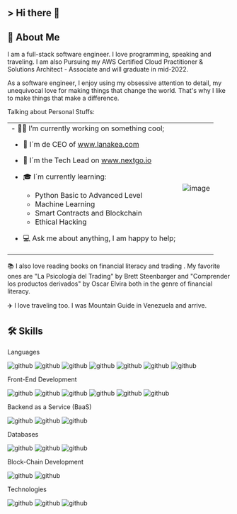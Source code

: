 
## > Hi there 👋


## 🚀 About Me
I am a full-stack software engineer. I love programming, speaking and traveling. I am also Pursuing my AWS Certified Cloud Practitioner & Solutions Architect - Associate and will graduate in mid-2022.

As a software engineer, I enjoy using my obsessive attention to detail, my unequivocal love for making things that change the world. That's why I like to make things that make a difference.

Talking about Personal Stuffs:

<table>
     <tr>
          <td>
 - 👨‍💻 I’m currently working on something cool; 

- 🥇 I´m de CEO of www.lanakea.com

-  🥈 I´m the Tech Lead on www.nextgo.io

- 🎓 I´m currently learning: 
     - Python Basic to Advanced Level
     - Machine Learning
     - Smart Contracts and Blockchain
     - Ethical Hacking

- 💻 Ask me about anything, I am happy to help;  
          </td>
          <td>
![image](https://user-images.githubusercontent.com/9677961/178169897-88fe307c-209f-4140-afc4-2e7050ed774f.png)
          </td>
    <tr>
 </table>

📚 I also love reading books on financial literacy and trading . My favorite ones are "La Psicología del Trading" by Brett Steenbarger and "Comprender los productos derivados" by Oscar Elvira both in the genre of financial literacy.

✈️ I love traveling too. I was Mountain Guide in Venezuela and arrive.




## 🛠️ Skills

Languages

![github](https://img.shields.io/badge/Csharp-success?style=for-the-badge&logo=Csharp&logoColor=white)
![github](https://img.shields.io/badge/Python-000000?style=for-the-badge&logo=Python&logoColor=white)
![github](https://img.shields.io/badge/Java-orange?style=for-the-badge&logo=Java&logoColor=white)
![github](https://img.shields.io/badge/Php-blueviolet?style=for-the-badge&logo=Php&logoColor=white)
![github](https://img.shields.io/badge/Go-blue?style=for-the-badge&logo=Go&logoColor=white)
![github](https://img.shields.io/badge/.Net-blueviolet?style=for-the-badge&logo=.Net&logoColor=white)
![github](https://img.shields.io/badge/Nodejs-000000?style=for-the-badge&logo=Nodejs&logoColor=white)


Front-End Development

![github](https://img.shields.io/badge/Html5-critical?style=for-the-badge&logo=Html5&logoColor=white) 
![github](https://img.shields.io/badge/Css3-blue?style=for-the-badge&logo=Css3&logoColor=white)
![github](https://img.shields.io/badge/Javascript-000000?style=for-the-badge&logo=Javascript&logoColor=white)
![github](https://img.shields.io/badge/React-000000?style=for-the-badge&logo=React&logoColor=white)
![github](https://img.shields.io/badge/Redux-blue?style=for-the-badge&logo=Redux&logoColor=white)
![github](https://img.shields.io/badge/Bootstrap-blueviolet?style=for-the-badge&logo=Bootstrap&logoColor=white)

Backend as a Service (BaaS)

![github](https://img.shields.io/badge/Firebase-blue?style=for-the-badge&logo=Firebase&logoColor=yellow)
![github](https://img.shields.io/badge/Aws-critical?style=for-the-badge&logo=Aws&logoColor=white)
![github](https://img.shields.io/badge/Heroku-blueviolet?style=for-the-badge&logo=Heroku&logoColor=white)


Databases

![github](https://img.shields.io/badge/Sqlserver-yellow?style=for-the-badge&logo=Sqlserver&logoColor=white)
![github](https://img.shields.io/badge/Mysql-000000?style=for-the-badge&logo=Mysql&logoColor=white)
![github](https://img.shields.io/badge/Mongodb-yellowgreen?style=for-the-badge&logo=Mongodb&logoColor=white)

Block-Chain Development

![github](https://img.shields.io/badge/Solidity-000000?style=for-the-badge&logo=Solidity&logoColor=white)
![github](https://img.shields.io/badge/web3-critical?style=for-the-badge&logo=web3&logoColor=white)

Technologies

![github](https://img.shields.io/badge/Apache-red?style=for-the-badge&logo=Apache&logoColor=white)
![github](https://img.shields.io/badge/Github-000000?style=for-the-badge&logo=Github&logoColor=white)
![github](https://img.shields.io/badge/Docker-blue?style=for-the-badge&logo=Docker&logoColor=white)

<!--
**eduardoweb/eduardoweb** is a ✨ _special_ ✨ repository because its `README.md` (this file) appears on your GitHub profile.

Here are some ideas to get you started:

- 🔭 I’m currently working on ...
- 🌱 I’m currently learning ...
- 👯 I’m looking to collaborate on ...
- 🤔 I’m looking for help with ...
- 💬 Ask me about ...
- 📫 How to reach me: ...
- 😄 Pronouns: ...
- ⚡ Fun fact: ...
-->

